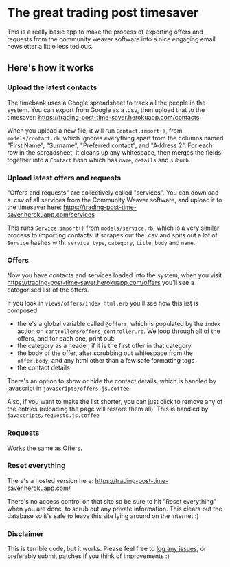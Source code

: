 # The great trading post timesaver

This is a really basic app to make the process of exporting offers and requests from the community weaver software into a nice engaging email newsletter a little less tedious.

## Here's how it works

### Upload the latest contacts

The timebank uses a Google spreadsheet to track all the people in the system. You can export from Google as a .csv, then upload that to the timesaver: https://trading-post-time-saver.herokuapp.com/contacts

When you upload a new file, it will run `Contact.import()`, from `models/contact.rb`, which ignores everything apart from the columns named "First Name", "Surname", "Preferred contact", and "Address 2". For each row in the spreadsheet, it cleans up any whitespace, then merges the fields together into a `Contact` hash which has `name`, `details` and `suburb`.

### Upload latest offers and requests

"Offers and requests" are collectively called "services". You can download a .csv of all services from the Community Weaver software, and upload it to the timesaver here: https://trading-post-time-saver.herokuapp.com/services

This runs `Service.import()` from `models/service.rb`, which is a very similar process to importing contacts: it scrapes out the .csv and spits out a lot of `Service` hashes with: `service_type`, `category`, `title`, `body` and `name`.

### Offers

Now you have contacts and services loaded into the system, when you visit https://trading-post-time-saver.herokuapp.com/offers you'll see a categorised list of the offers.

If you look in `views/offers/index.html.erb` you'll see how this list is composed:

* there's a global variable called `@offers`, which is populated by the `index` action on `controllers/offers_controller.rb`. We loop through all of the offers, and for each one, print out:
* the category as a header, if it is the first offer in that category
* the body of the offer, after scrubbing out whitespace from the `offer.body`, and any html other than a few safe formatting tags
* the contact details

There's an option to show or hide the contact details, which is handled by javascript in `javascripts/offers.js.coffee`.

Also, if you want to make the list shorter, you can just click to remove any of the entries (reloading the page will restore them all). This is handled by `javascripts/requests.js.coffee`


### Requests

Works the same as Offers.

### Reset everything

There's a hosted version here: https://trading-post-time-saver.herokuapp.com/

There's no access control on that site so be sure to hit "Reset everything" when you are done, to scrub out any private information. This clears out the database so it's safe to leave this site lying around on the internet :)

### Disclaimer

This is terrible code, but it works. Please feel free to [log any issues](https://github.com/rdbartlett/timebank/issues), or preferably submit patches if you think of improvements :)
